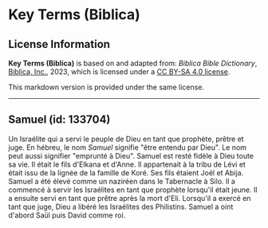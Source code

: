 # Key Terms (Biblica)

## License Information

**Key Terms (Biblica)** is based on and adapted from: _Biblica Bible Dictionary_, [Biblica, Inc.](https://www.biblica.com/), 2023, which is licensed under a [CC BY-SA 4.0 license](https://creativecommons.org/licenses/by-sa/4.0/legalcode.en).

This markdown version is provided under the same license.



--------------------------------

## Samuel (id: 133704)

Un Israélite qui a servi le peuple de Dieu en tant que prophète, prêtre et juge. En hébreu, le nom *Samuel* signifie "être entendu par Dieu". Le nom peut aussi signifier "emprunté à Dieu". Samuel est resté fidèle à Dieu toute sa vie. Il était le fils d'Elkana et d'Anne. Il appartenait à la tribu de Lévi et était issu de la lignée de la famille de Koré. Ses fils étaient Joël et Abija. Samuel a été élevé comme un naziréen dans le Tabernacle à Silo. Il a commencé à servir les Israélites en tant que prophète lorsqu'il était jeune. Il a ensuite servi en tant que prêtre après la mort d'Eli. Lorsqu'il a exercé en tant que juge, Dieu a libéré les Israélites des Philistins. Samuel a oint d'abord Saül puis David comme roi.


